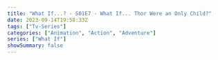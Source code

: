 ```yaml
---
title: "What If...? - S01E7 - What If... Thor Were an Only Child?"
date: 2023-09-14T19:58:33Z
tags: ["Tv-Series"]
categories: ["Animation", "Action", "Adventure"]
series: ["What If"]
showSummary: false
---
```


  <mux-player stream-type="on-demand"
  src="https://kp3d-my.sharepoint.com/personal/ryoo_kp3d_onmicrosoft_com/_layouts/15/download.aspx?share=EaRB1CiP-WJFnlwWIC1BOdgBFfTX__Z5SVHJdcFMY8v6uQ" metadata-video-title="What If...? - S01E7 - What If... Thor Were an Only Child?" prefer-playback="mse" controls>
 
  </mux-player>
  
  
  <script src="https://cdn.jsdelivr.net/npm/@mux/mux-player"></script>
  
   <script id="F7g466fzWpsKDRlDpzIQZ1XHR7VGWwGmUyJIwCarpxs" type="application/ld+json">
 {
  "@context": "https://schema.org/",
  "@type": "VideoObject",
  "name": "What If...? - S01E7 - What If... Thor Were an Only Child?",
  "contentUrl": "https://stream.mux.com/F7g466fzWpsKDRlDpzIQZ1XHR7VGWwGmUyJIwCarpxs.m3u8",
  "thumbnailUrl": "https://www.themoviedb.org/t/p/original/rsXvPMXywgPPiylJHVL1q29x7J6.jpg?width=314&fit_mode=preserve&time=25",
  "uploadDate": "2023-09-14T19:58:33Z",
}

</script>


